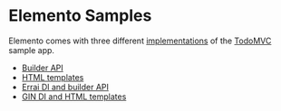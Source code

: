 # Elemento Samples

Elemento comes with three different [implementations](https://hal.github.io/elemento/index.html) of the [TodoMVC](http://todomvc.com/) sample app. 

- [Builder API](http://hal.github.io/elemento/builder/index.html)
- [HTML templates](http://hal.github.io/elemento/templated/index.html)
- [Errai DI and builder API](http://hal.github.io/elemento/errai/index.html)
- [GIN DI and HTML templates](http://hal.github.io/elemento/gin/index.html)
